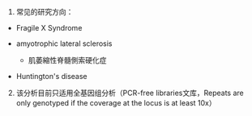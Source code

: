1. 常见的研究方向：

* Fragile X Syndrome

* amyotrophic lateral sclerosis
    + 肌萎縮性脊髓側索硬化症

* Huntington's disease

2. 该分析目前只适用全基因组分析（PCR-free libraries文库，Repeats are only genotyped if the coverage at the locus is at least 10x）